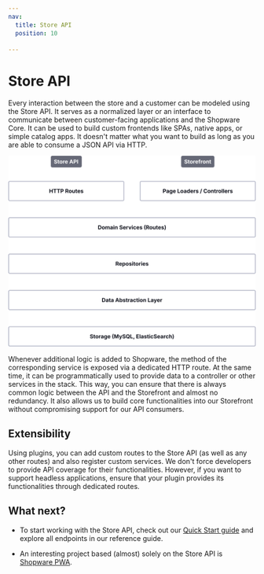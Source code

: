 ```yaml
---
nav:
  title: Store API
  position: 10

---
```


# Store API

Every interaction between the store and a customer can be modeled using the Store API. It serves as a normalized layer or an interface to communicate between customer-facing applications and the Shopware Core. It can be used to build custom frontends like SPAs, native apps, or simple catalog apps. It doesn't matter what you want to build as long as you are able to consume a JSON API via HTTP.

![Data and logic flow in Shopware 6 \(top to bottom and vice versa\)](../../assets/concepts-api-storeApi.svg)

Whenever additional logic is added to Shopware, the method of the corresponding service is exposed via a dedicated HTTP route. At the same time, it can be programmatically used to provide data to a controller or other services in the stack. This way, you can ensure that there is always common logic between the API and the Storefront and almost no redundancy. It also allows us to build core functionalities into our Storefront without compromising support for our API consumers.

## Extensibility

Using plugins, you can add custom routes to the Store API \(as well as any other routes\) and also register custom services. We don't force developers to provide API coverage for their functionalities. However, if you want to support headless applications, ensure that your plugin provides its functionalities through dedicated routes.

<PageRef page="../../guides/plugins/plugins/framework/store-api" />

## What next?

* To start working with the Store API, check out our [Quick Start guide](https://shopware.stoplight.io/docs/store-api/38777d33d92dc-quick-start-guide) and explore all endpoints in our reference guide.

* An interesting project based \(almost\) solely on the Store API is [Shopware PWA](../../products/pwa).
